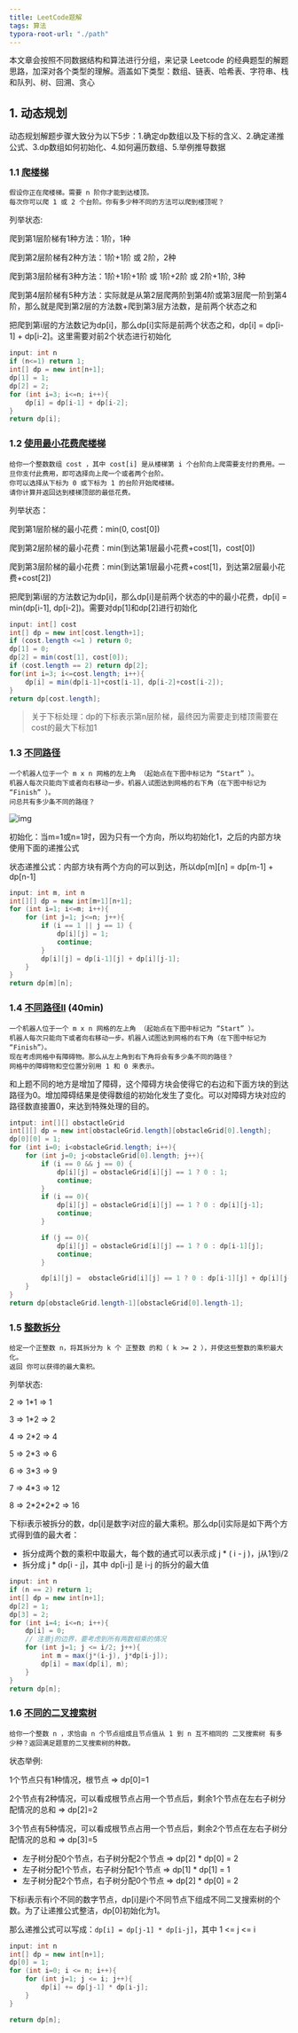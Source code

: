 ```yaml
---
title: LeetCode题解
tags: 算法
typora-root-url: "./path"
---
```


本文章会按照不同数据结构和算法进行分组，来记录 Leetcode 的经典题型的解题思路，加深对各个类型的理解。涵盖如下类型：数组、链表、哈希表、字符串、栈和队列、树、回溯、贪心

## 1. 动态规划

动态规划解题步骤大致分为以下5步：1.确定dp数组以及下标的含义、2.确定递推公式、3.dp数组如何初始化、4.如何遍历数组、5.举例推导数据

### 1.1 [爬楼梯](https://leetcode.cn/problems/climbing-stairs/)

```
假设你正在爬楼梯。需要 n 阶你才能到达楼顶。
每次你可以爬 1 或 2 个台阶。你有多少种不同的方法可以爬到楼顶呢？
```

列举状态: 

爬到第1层阶梯有1种方法：1阶，1种

爬到第2层阶梯有2种方法：1阶+1阶 或 2阶，2种

爬到第3层阶梯有3种方法：1阶+1阶+1阶 或 1阶+2阶 或 2阶+1阶, 3种

爬到第4层阶梯有5种方法：实际就是从第2层爬两阶到第4阶或第3层爬一阶到第4阶，那么就是爬到第2层的方法数+爬到第3层方法数，是前两个状态之和

把爬到第i层的方法数记为dp[i]，那么dp[i]实际是前两个状态之和，dp[i] = dp[i-1] + dp[i-2]。这里需要对前2个状态进行初始化

```java
input: int n
if (n<=1) return 1;
int[] dp = new int[n+1];
dp[1] = 1;
dp[2] = 2;
for (int i=3; i<=n; i++){
	dp[i] = dp[i-1] + dp[i-2];
}
return dp[i];
```

### 1.2 [使用最小花费爬楼梯](https://leetcode.cn/problems/min-cost-climbing-stairs/)

```
给你一个整数数组 cost ，其中 cost[i] 是从楼梯第 i 个台阶向上爬需要支付的费用。一旦你支付此费用，即可选择向上爬一个或者两个台阶。
你可以选择从下标为 0 或下标为 1 的台阶开始爬楼梯。
请你计算并返回达到楼梯顶部的最低花费。
```

列举状态：

爬到第1层阶梯的最小花费：min(0, cost[0])

爬到第2层阶梯的最小花费：min(到达第1层最小花费+cost[1]，cost[0])

爬到第3层阶梯的最小花费：min(到达第1层最小花费+cost[1]，到达第2层最小花费+cost[2])

把爬到第i层的方法数记为dp[i]，那么dp[i]是前两个状态的中的最小花费，dp[i] = min(dp[i-1], dp[i-2])。需要对dp[1]和dp[2]进行初始化

```java
input: int[] cost
int[] dp = new int[cost.length+1];
if (cost.length <=1 ) return 0;
dp[1] = 0;
dp[2] = min(cost[1], cost[0]);
if (cost.length == 2) return dp[2];
for(int i=3; i<=cost.length; i++){
    dp[i] = min(dp[i-1]+cost[i-1], dp[i-2]+cost[i-2]);
}
return dp[cost.length];
```

> 关于下标处理：dp的下标表示第n层阶梯，最终因为需要走到楼顶需要在cost的最大下标加1

### 1.3 [不同路径](https://leetcode.cn/problems/unique-paths)

```
一个机器人位于一个 m x n 网格的左上角 （起始点在下图中标记为 “Start” ）。
机器人每次只能向下或者向右移动一步。机器人试图达到网格的右下角（在下图中标记为 “Finish” ）。
问总共有多少条不同的路径？
```

![img](/../../../assets/images/2023-01-27-Leetcode-题解/robot_maze.png)

初始化：当m=1或n=1时，因为只有一个方向，所以均初始化1，之后的内部方块使用下面的递推公式

状态递推公式：内部方块有两个方向的可以到达，所以dp[m][n\] = dp[m-1\] + dp[n-1\]

```java
input: int m, int n
int[][] dp = new int[m+1][n+1];
for (int i=1; i<=m; i++){
    for (int j=1; j<=n; j++){
        if (i == 1 || j == 1) {
            dp[i][j] = 1;
            continue;
        }
        dp[i][j] = dp[i-1][j] + dp[i][j-1];
    }
}
return dp[m][n];
```

### 1.4 [不同路径II](https://leetcode.cn/problems/unique-paths-ii/) (40min)

```
一个机器人位于一个 m x n 网格的左上角 （起始点在下图中标记为 “Start” ）。
机器人每次只能向下或者向右移动一步。机器人试图达到网格的右下角（在下图中标记为 “Finish”）。
现在考虑网格中有障碍物。那么从左上角到右下角将会有多少条不同的路径？
网格中的障碍物和空位置分别用 1 和 0 来表示。
```

和上题不同的地方是增加了障碍，这个障碍方块会使得它的右边和下面方块的到达路径为0。增加障碍结果是使得数组的初始化发生了变化。可以对障碍方块对应的路径数直接置0，来达到特殊处理的目的。

```java
intput: int[][] obstactleGrid
int[][] dp = new int[obstacleGrid.length][obstacleGrid[0].length];
dp[0][0] = 1;
for (int i=0; i<obstacleGrid.length; i++){
    for (int j=0; j<obstacleGrid[0].length; j++){
        if (i == 0 && j == 0) {
            dp[i][j] = obstacleGrid[i][j] == 1 ? 0 : 1;
            continue;
        }
        if (i == 0){
            dp[i][j] = obstacleGrid[i][j] == 1 ? 0 : dp[i][j-1];
            continue;
        }

        if (j == 0){
            dp[i][j] = obstacleGrid[i][j] == 1 ? 0 : dp[i-1][j];
            continue;
        }

        dp[i][j] =  obstacleGrid[i][j] == 1 ? 0 : dp[i-1][j] + dp[i][j-1];
    }
}
return dp[obstacleGrid.length-1][obstacleGrid[0].length-1];
```

### 1.5 [整数拆分](https://leetcode.cn/problems/integer-break/)

```
给定一个正整数 n，将其拆分为 k 个 正整数 的和（ k >= 2 ），并使这些整数的乘积最大化。
返回 你可以获得的最大乘积。
```

列举状态:

2 => 1\*1 => 1

3 => 1\*2 => 2

4 => 2\*2 => 4

5 => 2\*3 => 6

6 => 3\*3 => 9

7 => 4\*3 => 12

8 => 2\*2\*2*2 => 16

下标i表示被拆分的数，dp[i]是数字i对应的最大乘积。那么dp[i]实际是如下两个方式得到值的最大者：

- 拆分成两个数的乘积中取最大，每个数的通式可以表示成 j * ( i - j )，j从1到i/2
- 拆分成 j * dp[i - j]，其中 dp[i-j] 是 i-j 的拆分的最大值

```java
input: int n
if (n == 2) return 1;
int[] dp = new int[n+1];
dp[2] = 1;
dp[3] = 2;
for (int i=4; i<=n; i++){
    dp[i] = 0;
    // 注意j的边界，要考虑到所有两数相乘的情况
    for (int j=1; j <= i/2; j++){
        int m = max(j*(i-j), j*dp[i-j]);
        dp[i] = max(dp[i], m);
    }
}
return dp[n];
```

### 1.6 [不同的二叉搜索树](https://leetcode.cn/problems/unique-binary-search-trees/)

```
给你一个整数 n ，求恰由 n 个节点组成且节点值从 1 到 n 互不相同的 二叉搜索树 有多少种？返回满足题意的二叉搜索树的种数。
```

状态举例:

1个节点只有1种情况，根节点 => dp[0]=1

2个节点有2种情况，可以看成根节点占用一个节点后，剩余1个节点在左右子树分配情况的总和 => dp[2]=2

3个节点有5种情况，可以看成根节点占用一个节点后，剩余2个节点在左右子树分配情况的总和 => dp[3]=5

- 左子树分配0个节点，右子树分配2个节点 => dp[2] * dp[0] = 2
- 左子树分配1个节点，右子树分配1个节点 => dp[1] * dp[1] = 1
- 左子树分配2个节点，右子树分配0个节点 => dp[2] * dp[0] = 2

下标i表示有i个不同的数字节点，dp[i]是i个不同节点下组成不同二叉搜索树的个数。为了让递推公式整洁，dp[0]初始化为1。

那么递推公式可以写成：`dp[i] = dp[j-1] * dp[i-j]`，其中 1 <= j <= i

```java
input: int n
int[] dp = new int[n+1];
dp[0] = 1;
for (int i=0; i <= n; i++){
	for (int j=1; j <= i; j++){
        dp[i] += dp[j-1] * dp[i-j];
    }
}

return dp[n];
```



